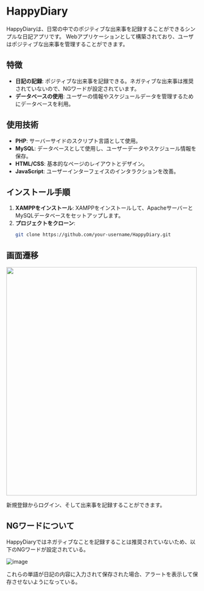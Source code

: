 # HappyDiary

HappyDiaryは、日常の中でのポジティブな出来事を記録することができるシンプルな日記アプリです。
Webアプリケーションとして構築されており、ユーザはポジティブな出来事を管理することができます。

## 特徴

- **日記の記録**: ポジティブな出来事を記録できる。ネガティブな出来事は推奨されていないので、NGワードが設定されています。
- **データベースの使用**: ユーザーの情報やスケジュールデータを管理するためにデータベースを利用。

## 使用技術

- **PHP**: サーバーサイドのスクリプト言語として使用。
- **MySQL**: データベースとして使用し、ユーザーデータやスケジュール情報を保存。
- **HTML/CSS**: 基本的なページのレイアウトとデザイン。
- **JavaScript**: ユーザーインターフェイスのインタラクションを改善。

## インストール手順

1. **XAMPPをインストール**: XAMPPをインストールして、ApacheサーバーとMySQLデータベースをセットアップします。
2. **プロジェクトをクローン**:
   ```bash
   git clone https://github.com/your-username/HappyDiary.git

## 画面遷移

<img src="https://github.com/user-attachments/assets/d7499138-2ee7-41f3-a708-4fff99d5947d" width="500" height="600">

新規登録からログイン、そして出来事を記録することができます。

## NGワードについて

HappyDiaryではネガティブなことを記録することは推奨されていないため、以下のNGワードが設定されている。

![image](https://github.com/user-attachments/assets/14a023f7-1803-4e12-b172-0bb1ff43eb13)

これらの単語が日記の内容に入力されて保存された場合、アラートを表示して保存させないようになっている。
